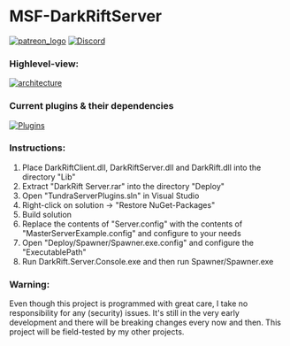 # MSF-DarkRiftServer

[![patreon_logo](https://user-images.githubusercontent.com/1029673/28471651-be40a2ea-6e35-11e7-9b01-e1b4a7d533b3.png)](https://www.patreon.com/proepkes) 
[![Discord](https://img.shields.io/discord/413156098993029120.svg)](https://discord.gg/F9hJhcX) 

### Highlevel-view:

[![architecture](https://i.imgur.com/x4XIuvF.png)](https://i.imgur.com/x4XIuvF.png)

### Current plugins & their dependencies

[![Plugins](https://i.imgur.com/6rARE7u.png)](https://i.imgur.com/6rARE7u.png)

### Instructions:

1. Place DarkRiftClient.dll, DarkRiftServer.dll and DarkRift.dll into the directory "Lib"
1. Extract "DarkRift Server.rar" into the directory "Deploy"
1. Open "TundraServerPlugins.sln" in Visual Studio
1. Right-click on solution -> "Restore NuGet-Packages"
1. Build solution
1. Replace the contents of "Server.config" with the contents of "MasterServerExample.config" and configure to your needs
1. Open "Deploy/Spawner/Spawner.exe.config" and configure the "ExecutablePath"
1. Run DarkRift.Server.Console.exe and then run Spawner/Spawner.exe

### Warning:

Even though this project is programmed with great care, I take no responsibility for any (security) issues. It's still in the very early development and there will be breaking changes every now and then. This project will be field-tested by my other projects.
